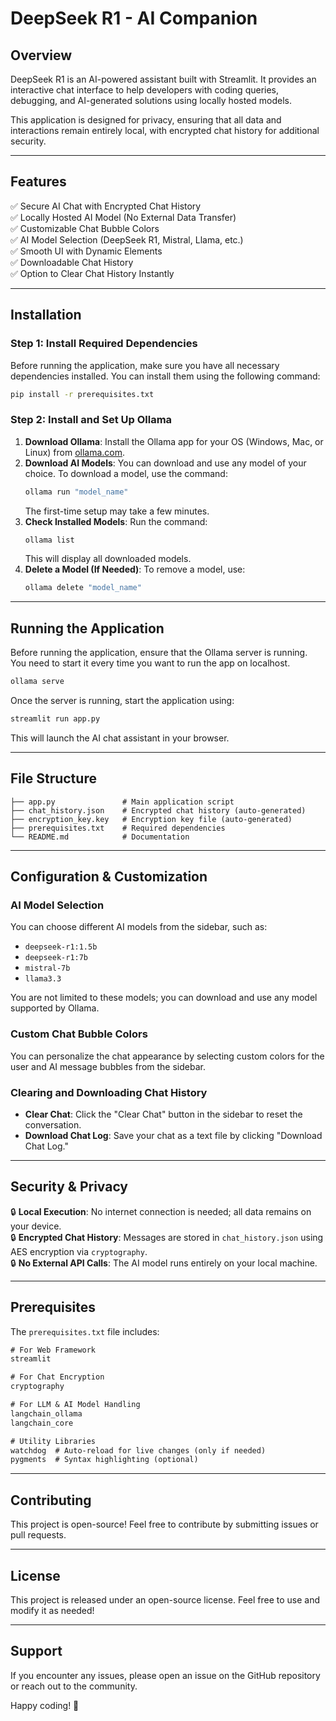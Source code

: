 # DeepSeek R1 - AI Companion

## Overview
DeepSeek R1 is an AI-powered assistant built with Streamlit. It provides an interactive chat interface to help developers with coding queries, debugging, and AI-generated solutions using locally hosted models.

This application is designed for privacy, ensuring that all data and interactions remain entirely local, with encrypted chat history for additional security.

---

## Features
✅ Secure AI Chat with Encrypted Chat History  
✅ Locally Hosted AI Model (No External Data Transfer)  
✅ Customizable Chat Bubble Colors  
✅ AI Model Selection (DeepSeek R1, Mistral, Llama, etc.)  
✅ Smooth UI with Dynamic Elements  
✅ Downloadable Chat History  
✅ Option to Clear Chat History Instantly  

---

## Installation
### Step 1: Install Required Dependencies
Before running the application, make sure you have all necessary dependencies installed. You can install them using the following command:
```bash
pip install -r prerequisites.txt
```

### Step 2: Install and Set Up Ollama
1. **Download Ollama**: Install the Ollama app for your OS (Windows, Mac, or Linux) from [ollama.com](https://ollama.com).
2. **Download AI Models**: You can download and use any model of your choice. To download a model, use the command:
   ```bash
   ollama run "model_name"
   ```
   The first-time setup may take a few minutes.
3. **Check Installed Models**: Run the command:
   ```bash
   ollama list
   ```
   This will display all downloaded models.
4. **Delete a Model (If Needed)**: To remove a model, use:
   ```bash
   ollama delete "model_name"
   ```

---

## Running the Application
Before running the application, ensure that the Ollama server is running. You need to start it every time you want to run the app on localhost.

```bash
ollama serve
```

Once the server is running, start the application using:

```bash
streamlit run app.py
```

This will launch the AI chat assistant in your browser.

---

## File Structure
```
├── app.py               # Main application script
├── chat_history.json    # Encrypted chat history (auto-generated)
├── encryption_key.key   # Encryption key file (auto-generated)
├── prerequisites.txt    # Required dependencies
└── README.md            # Documentation
```

---

## Configuration & Customization
### AI Model Selection
You can choose different AI models from the sidebar, such as:
- `deepseek-r1:1.5b`
- `deepseek-r1:7b`
- `mistral-7b`
- `llama3.3`

You are not limited to these models; you can download and use any model supported by Ollama.

### Custom Chat Bubble Colors
You can personalize the chat appearance by selecting custom colors for the user and AI message bubbles from the sidebar.

### Clearing and Downloading Chat History
- **Clear Chat**: Click the "Clear Chat" button in the sidebar to reset the conversation.
- **Download Chat Log**: Save your chat as a text file by clicking "Download Chat Log."

---

## Security & Privacy
🔒 **Local Execution**: No internet connection is needed; all data remains on your device.  
🔒 **Encrypted Chat History**: Messages are stored in `chat_history.json` using AES encryption via `cryptography`.  
🔒 **No External API Calls**: The AI model runs entirely on your local machine.

---

## Prerequisites
The `prerequisites.txt` file includes:
```txt
# For Web Framework
streamlit

# For Chat Encryption
cryptography

# For LLM & AI Model Handling
langchain_ollama
langchain_core

# Utility Libraries
watchdog  # Auto-reload for live changes (only if needed)
pygments  # Syntax highlighting (optional)
```

---

## Contributing
This project is open-source! Feel free to contribute by submitting issues or pull requests.

---

## License
This project is released under an open-source license. Feel free to use and modify it as needed!

---

## Support
If you encounter any issues, please open an issue on the GitHub repository or reach out to the community.

Happy coding! 🚀
